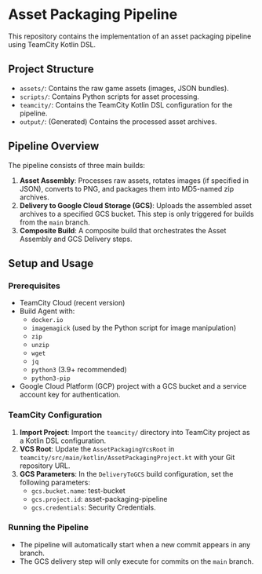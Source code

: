# Asset Packaging Pipeline

This repository contains the implementation of an asset packaging pipeline using TeamCity Kotlin DSL.

## Project Structure

- `assets/`: Contains the raw game assets (images, JSON bundles).
- `scripts/`: Contains Python scripts for asset processing.
- `teamcity/`: Contains the TeamCity Kotlin DSL configuration for the pipeline.
- `output/`: (Generated) Contains the processed asset archives.

## Pipeline Overview

The pipeline consists of three main builds:

1.  **Asset Assembly**: Processes raw assets, rotates images (if specified in JSON), converts to PNG, and packages them into MD5-named zip archives.
2.  **Delivery to Google Cloud Storage (GCS)**: Uploads the assembled asset archives to a specified GCS bucket. This step is only triggered for builds from the `main` branch.
3.  **Composite Build**: A composite build that orchestrates the Asset Assembly and GCS Delivery steps.

## Setup and Usage

### Prerequisites

-   TeamCity Cloud (recent version)
-   Build Agent with:
    -   `docker.io`
    -   `imagemagick` (used by the Python script for image manipulation)
    -   `zip`
    -   `unzip`
    -   `wget`
    -   `jq`
    -   `python3` (3.9+ recommended)
    -   `python3-pip`
-   Google Cloud Platform (GCP) project with a GCS bucket and a service account key for authentication.

### TeamCity Configuration

1.  **Import Project**: Import the `teamcity/` directory into TeamCity project as a Kotlin DSL configuration.
2.  **VCS Root**: Update the `AssetPackagingVcsRoot` in `teamcity/src/main/kotlin/AssetPackagingProject.kt` with your Git repository URL.
3.  **GCS Parameters**: In the `DeliveryToGCS` build configuration, set the following parameters:
    -   `gcs.bucket.name`: test-bucket
    -   `gcs.project.id`: asset-packaging-pipeline
    -   `gcs.credentials`: Security Credentials.

### Running the Pipeline

-   The pipeline will automatically start when a new commit appears in any branch.
-   The GCS delivery step will only execute for commits on the `main` branch.



